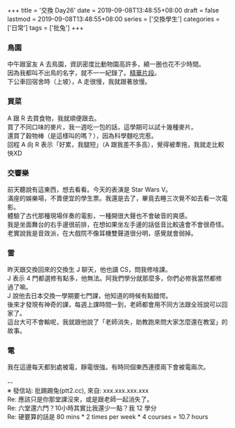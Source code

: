+++
title = '交換 Day26'
date = 2019-09-08T13:48:55+08:00
draft = false
lastmod = 2019-09-08T13:48:55+08:00
series = ['交換學生']
categories = ['日常']
tags = ['批兔']
+++
### 鳥園
中午跟室友 A 去鳥園，資訊密度比動物園高許多，繞一圈也花不少時間。<br>
因為我都叫不出鳥的名字，就不一一紀錄了。[精華片段](https://bit.ly/2kxM58J)。<br>
下公車回宿舍時（上坡），A 走很慢，我就跟著放慢。
### 買菜
A 跟 R 去買食物，我就順便跟去。<br>
買了不同口味的麥片，我一週吃一包的話，這學期可以試十幾種麥片。<br>
還買了穀物棒（是這樣叫的嗎？），因為科學麵吃完惹。<br>
回程 A 向 R 表示「好累，我腿短」（A 跟我差不多高），覺得被牽拖，我就走比較快XD<br>
### 交響樂
前天聽說有這東西，想去看看。今天的表演是 Star Wars V。<br>
滿座的娛樂場，不賣便宜的學生票。我還是去了，畢竟去睡三次覺不如去看一次電影。<br>
體驗了古代那種現場伴奏的電影，一種開很大聲也不會破音的爽感。<br>
我是坐面舞台的右手邊很前排，在想如果坐左手邊的話低音比較遠會不會很奇怪。<br>
老實說我是音效派，在大戲院不像耳機雙聲道很分明，感覺就會弱掉。
### 雷
昨天跟交換回來的交換生 J 聊天，他也讀 CS，問我修啥課。<br>
J 表示 4 門都選修有點多，他無法。阿我們學分就那麼多，你們必修我當然都修過了嘛。<br>
J 說他去日本交換一學期要七門課，他知道的時候有點錯愕。<br>
後來才發現有神奇的課，每週上課時間一到，老師都會用不同方法跟全班說可以回家了。<br>
這台大可不會輸呢，我就跟他說了「老師消失，助教跑來問大家怎麼還在教室」的故事。
### 電
我在這邊每天都到處被電，靜電很強。有時同個東西連摸兩下會被電兩次。<br>
<br>
--<br>
※ 發信站: 批踢踢兔(ptt2.cc), 來自: xxx.xxx.xxx.xxx<br>
Re: 應該只是你那堂課沒來，或是跟老師一起消失了。<br>
Re: 六堂還六門？10小時其實比我還少一點？我 12 學分<br>
Re: 硬要算的話是 80 mins * 2 times per week * 4 courses = 10.7 hours<br>

